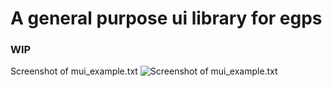 # A general purpose ui library for egps
### WIP

Screenshot of mui_example.txt
![Screenshot of mui_example.txt](https://i.imgur.com/pQ1Yvr3.png)
